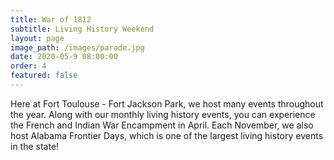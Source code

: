 ```yaml
---
title: War of 1812
subtitle: Living History Weekend
layout: page
image_path: /images/parade.jpg
date: 2020-05-9 08:00:00
order: 4
featured: false
---
```


Here at Fort Toulouse - Fort Jackson Park, we host many events throughout the year. Along with our monthly living history events, you can experience the French and Indian War Encampment in April. Each November, we also host Alabama Frontier Days, which is one of the largest living history events in the state!